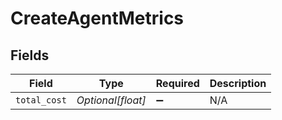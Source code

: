 # CreateAgentMetrics


## Fields

| Field              | Type               | Required           | Description        |
| ------------------ | ------------------ | ------------------ | ------------------ |
| `total_cost`       | *Optional[float]*  | :heavy_minus_sign: | N/A                |